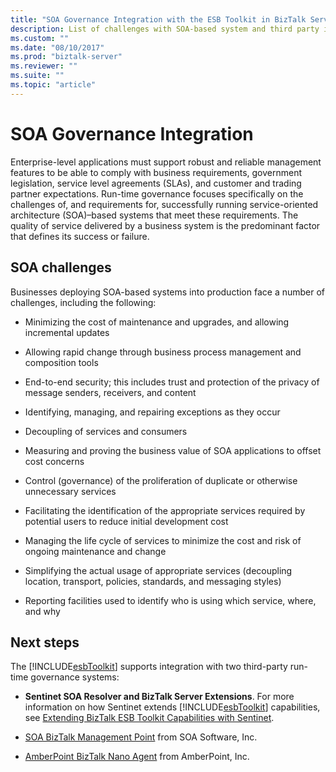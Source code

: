 ```yaml
---
title: "SOA Governance Integration with the ESB Toolkit in BizTalk Server"
description: List of challenges with SOA-based system and third party integration with ESB Toolkit in BizTalk Server
ms.custom: ""
ms.date: "08/10/2017"
ms.prod: "biztalk-server"
ms.reviewer: ""
ms.suite: ""
ms.topic: "article"
---
```


# SOA Governance Integration
Enterprise-level applications must support robust and reliable management features to be able to comply with business requirements, government legislation, service level agreements (SLAs), and customer and trading partner expectations. Run-time governance focuses specifically on the challenges of, and requirements for, successfully running service-oriented architecture (SOA)–based systems that meet these requirements. The quality of service delivered by a business system is the predominant factor that defines its success or failure.  

## SOA challenges  
 Businesses deploying SOA-based systems into production face a number of challenges, including the following:  

-   Minimizing the cost of maintenance and upgrades, and allowing incremental updates  

-   Allowing rapid change through business process management and composition tools  

-   End-to-end security; this includes trust and protection of the privacy of message senders, receivers, and content  

-   Identifying, managing, and repairing exceptions as they occur  

-   Decoupling of services and consumers  

-   Measuring and proving the business value of SOA applications to offset cost concerns  

-   Control (governance) of the proliferation of duplicate or otherwise unnecessary services  

-   Facilitating the identification of the appropriate services required by potential users to reduce initial development cost  

-   Managing the life cycle of services to minimize the cost and risk of ongoing maintenance and change  

-   Simplifying the actual usage of appropriate services (decoupling location, transport, policies, standards, and messaging styles)  

-   Reporting facilities used to identify who is using which service, where, and why  

## Next steps
 The [!INCLUDE[esbToolkit](../includes/esbtoolkit-md.md)] supports integration with two third-party run-time governance systems:  

- **Sentinet SOA Resolver and BizTalk Server Extensions**. For more information on how Sentinet extends [!INCLUDE[esbToolkit](../includes/esbtoolkit-md.md)] capabilities, see [Extending BizTalk ESB Toolkit Capabilities with Sentinet](../technical-guides/extending-biztalk-esb-toolkit-capabilities-with-sentinet.md).

- [SOA BizTalk Management Point](../esb-toolkit/soa-biztalk-management-point.md) from SOA Software, Inc.  

- [AmberPoint BizTalk Nano Agent](../esb-toolkit/amberpoint-biztalk-nano-agent.md) from AmberPoint, Inc.
